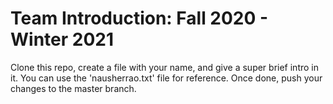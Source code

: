 # Team Introduction: Fall 2020 - Winter 2021
Clone this repo, create a file with your name, and give a super brief intro in it. You can use the 'nausherrao.txt' file for reference. Once done, push your changes to the master branch.
